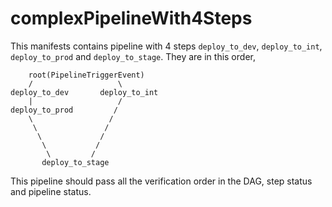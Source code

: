 # complexPipelineWith4Steps
This manifests contains pipeline with 4 steps `deploy_to_dev`, `deploy_to_int`, `deploy_to_prod` and `deploy_to_stage`. They are in this order,
```
    root(PipelineTriggerEvent)
    /                   \
deploy_to_dev       deploy_to_int
    |                   /
deploy_to_prod         /
    \                 /
     \               /
      \             /
       \           /
        \         /
       deploy_to_stage
```
This pipeline should pass all the verification order in the DAG, step status and pipeline status.